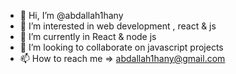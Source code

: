 - 👋 Hi, I’m @abdallah1hany
- 👀 I’m interested in web development , react & js
- 🌱 I’m currently in React & node js
- 💞️ I’m looking to collaborate on javascript projects
- 📫 How to reach me  => abdallah1hany@gmail.com

<!---
abdallah1hany/abdallah1hany is a ✨ special ✨ repository because its `README.md` (this file) appears on your GitHub profile.
You can click the Preview link to take a look at your changes.
--->
